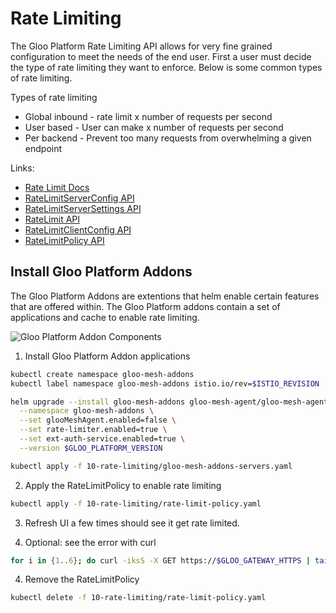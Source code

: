# Rate Limiting

The Gloo Platform Rate Limiting API allows for very fine grained configuration to meet the needs of the end user. First a user must decide the type of rate limiting they want to enforce. Below is some common types of rate limiting.

Types of rate limiting
* Global inbound - rate limit x number of requests per second
* User based - User can make x number of requests per second
* Per backend - Prevent too many requests from overwhelming a given endpoint

Links:
  - [Rate Limit Docs](https://docs.solo.io/gloo-mesh-enterprise/latest/policies/rate-limit/)
  - [RateLimitServerConfig API](https://docs.solo.io/gloo-mesh-enterprise/latest/reference/api/ratelimit_server_config/#ratelimitserverconfigspec)
  - [RateLimitServerSettings API](https://docs.solo.io/gloo-mesh-enterprise/latest/reference/api/ratelimit_server_settings/)
  - [RateLimit API](https://docs.solo.io/gloo-mesh-enterprise/latest/reference/api/ratelimit/)
  - [RateLimitClientConfig API](https://docs.solo.io/gloo-mesh-enterprise/latest/reference/api/ratelimit_client_config/)
  - [RateLimitPolicy API](https://docs.solo.io/gloo-mesh-enterprise/latest/reference/api/ratelimit_policy/)

## Install Gloo Platform Addons

The Gloo Platform Addons are extentions that helm enable certain features that are offered within. The Gloo Platform addons contain a set of applications and cache to enable rate limiting.

![Gloo Platform Addon Components](../images/gloo-platform-addons.png)

1. Install Gloo Platform Addon applications

```sh
kubectl create namespace gloo-mesh-addons
kubectl label namespace gloo-mesh-addons istio.io/rev=$ISTIO_REVISION

helm upgrade --install gloo-mesh-addons gloo-mesh-agent/gloo-mesh-agent \
  --namespace gloo-mesh-addons \
  --set glooMeshAgent.enabled=false \
  --set rate-limiter.enabled=true \
  --set ext-auth-service.enabled=true \
  --version $GLOO_PLATFORM_VERSION

kubectl apply -f 10-rate-limiting/gloo-mesh-addons-servers.yaml
```

2. Apply the RateLimitPolicy to enable rate limiting
```sh
kubectl apply -f 10-rate-limiting/rate-limit-policy.yaml
```

3. Refresh UI a few times should see it get rate limited. 

4. Optional: see the error with curl
```sh
for i in {1..6}; do curl -iksS -X GET https://$GLOO_GATEWAY_HTTPS | tail -n 10; done
```

4. Remove the RateLimitPolicy
```sh
kubectl delete -f 10-rate-limiting/rate-limit-policy.yaml
```